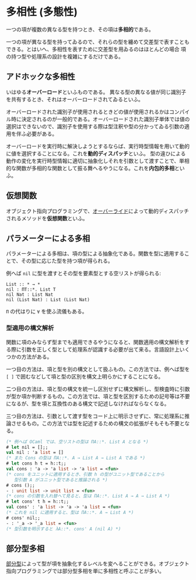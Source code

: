# 多相性 (多態性)

一つの項が複数の異なる型を持つとき、その項は**多相的**である。

一つの項が異なる型を持ってゐるので、それらの型を纏めて交差型で表すこともできる。とはいへ、多相性を表すために交差型を用ゐるのはほとんどの場合 項の持つ型や処理系の設計を複雑にするだけである。

## アドホックな多相性

いはゆる**オーバーロード**といふものである。
異なる型の異なる値が同じ識別子を共有するとき、それはオーバーロードされてゐるといふ。

オーバーロードされた識別子が使用されるときどの値が使用されるかはコンパイル時に決定されるのが一般的である。オーバーロードされた識別子単体では値の選択はできないので、識別子を使用する際は型注釈や型の分かってゐる引数の適用を伴ふ必要がある。

オーバーロードを実行時に解決しようとするならば、実行時型情報を用いて動的に値を選択することになる。これを**動的ディスパッチ**といふ。
型の違ひによる動作の変化を実行時型情報に適切に抽象化しそれを引数として渡すことで、単相的な関数が多相的な関数として振る舞へるやうになる。これを**内包的多相**といふ。

## 仮想関数

オブジェクト指向プログラミングで、[オーバーライド](overriding.md)によって動的ディスパッチされるメソッドを**仮想関数**といふ。

## パラメーターによる多相

パラメーターによる多相は、項の型による抽象化である。関数を型に適用することで、その型に応じた型を持つ項が得られる。

例へば `nil` に型を渡すとその型を要素型とする空リストが得られる:

```
List :: * → *
nil : ΠT::*. List T
nil Nat : List Nat
nil (List Nat) : List (List Nat)
```

`Π` の代はりに `∀` を使ふ流儀もある。

### 型適用の構文解析

関数に項のみならず型までも適用できるやうになると、関数適用の構文解析をする際に引数を正しく型として処理系が認識する必要が出て来る。言語設計上いくつかの方法がある。

一つ目の方法は、項と型を別の構文として扱ふもの。この方法では、例へば型を `[ ]` で囲むなどして項と型の区別を構文上明らかにすることになる。

二つ目の方法は、項と型の構文を統一し区別せずに構文解析し、型検査時に引数が型か項か判断するもの。この方法では、項と型を区別するための記号等は不要になるが、型を項と互換性のある構文で記述しなければならなくなる。

三つ目の方法は、引数として渡す型をコード上に明示させずに、常に処理系に推論させるもの。この方法では型を記述するための構文の拡張がそもそも不要となる。

``` ocaml
(* 例へば OCaml では、空リストの型は ΠA::*. List A となる *)
# let nil = [];;
val nil : 'a list = []
(* また Cons の型は ΠA::*. A → List A → List A である *)
# let cons h t = h::t;;
val cons : 'a -> 'a list -> 'a list = <fun>
(* cons をユニットに適用するとき、引数 h の型がユニット型であることから
   型引数 A がユニット型であると推論される *)
# cons ();;
- : unit list -> unit list = <fun>
(* cons の引数を入れ替へて見ると、型は ΠA::*. List A → A → List A *)
# let cons' t h = h::t;;
val cons' : 'a list -> 'a -> 'a list = <fun>
(* これを nil に適用すると、型は ΠA::*. A → List A *)
# cons' nil;;
- : '_a -> '_a list = <fun>
(* 型引数を明示すると λA::*. cons' A (nil A) *)
```

## 部分型多相

[部分型](subtyping.md)によって型が項を抽象化するレベルを変へることができる。オブジェクト指向プログラミングでは部分型多相を単に多相性と呼ぶことが多い。
